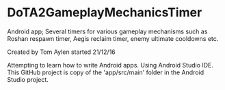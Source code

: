 # DoTA2GameplayMechanicsTimer
Android app; Several timers for various gameplay mechanisms such as Roshan respawn timer, Aegis reclaim timer, enemy ultimate cooldowns etc.

Created by Tom Aylen 
started 21/12/16

Attempting to learn how to write Android apps. Using Android Studio IDE. This GitHub project is copy of the 'app/src/main' folder in the Android Studio project.
